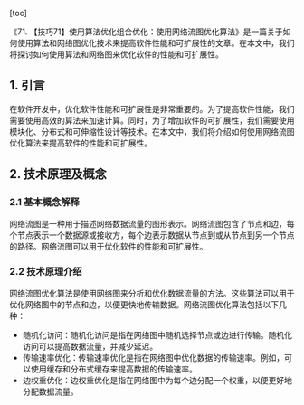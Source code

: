 
[toc]                    
                
                
《71. 【技巧71】使用算法优化组合优化：使用网络流图优化算法》是一篇关于如何使用算法和网络图优化技术来提高软件性能和可扩展性的文章。在本文中，我们将探讨如何使用算法和网络图来优化软件的性能和可扩展性。

## 1. 引言

在软件开发中，优化软件性能和可扩展性是非常重要的。为了提高软件性能，我们需要使用高效的算法来加速计算。同时，为了增加软件的可扩展性，我们需要使用模块化、分布式和可伸缩性设计等技术。在本文中，我们将介绍如何使用网络流图优化算法来提高软件的性能和可扩展性。

## 2. 技术原理及概念

### 2.1 基本概念解释

网络流图是一种用于描述网络数据流量的图形表示。网络流图包含了节点和边，每个节点表示一个数据源或接收方，每个边表示数据从节点到或从节点到另一个节点的路径。网络流图可以用于优化软件的性能和可扩展性。

### 2.2 技术原理介绍

网络流图优化算法是使用网络图来分析和优化数据流量的方法。这些算法可以用于优化网络图中的节点和边，以便更快地传输数据。网络流图优化算法包括以下几种：

- 随机化访问：随机化访问是指在网络图中随机选择节点或边进行传输。随机化访问可以提高数据流量，并减少延迟。
- 传输速率优化：传输速率优化是指在网络图中优化数据的传输速率。例如，可以使用缓存和分布式缓存来提高数据的传输速率。
- 边权重优化：边权重优化是指在网络图中为每个边分配一个权重，以便更好地分配数据流量。

